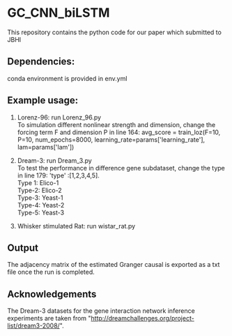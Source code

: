 # GC_CNN_biLSTM

This repository contains the python code for our paper which submitted to JBHI

## Dependencies:
conda environment is provided in env.yml

## Example usage:
1. Lorenz-96: run Lorenz_96.py  
    To simulation different nonlinear strength and dimension, change the forcing term F and dimension P in line 164: avg_score = train_loz(F=10, P=10, num_epochs=8000, learning_rate=params['learning_rate'], lam=params['lam'])  

2. Dream-3: run Dream_3.py  
    To test the performance in difference gene subdataset, change the type in line 179: 'type' :[1,2,3,4,5].  
    Type 1: Elico-1  
    Type-2: Elico-2  
    Type-3: Yeast-1  
    Type-4: Yeast-2  
    Type-5: Yeast-3  

3. Whisker stimulated Rat: run wistar_rat.py


## Output
The adjacency matrix of the estimated Granger causal is exported as a txt file once the run is completed.

## Acknowledgements
The Dream-3 datasets for the gene interaction network inference experiments are taken from "http://dreamchallenges.org/project-list/dream3-2008/".  
